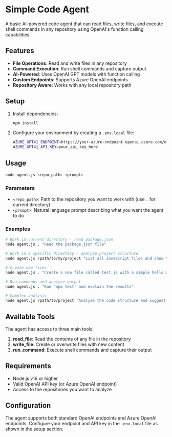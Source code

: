 # Simple Code Agent

A basic AI-powered code agent that can read files, write files, and execute shell commands in any repository using OpenAI's function calling capabilities.

## Features

- **File Operations**: Read and write files in any repository
- **Command Execution**: Run shell commands and capture output
- **AI-Powered**: Uses OpenAI GPT models with function calling
- **Custom Endpoints**: Supports Azure OpenAI endpoints
- **Repository Aware**: Works with any local repository path

## Setup

1. Install dependencies:
   ```bash
   npm install
   ```

2. Configure your environment by creating a `.env.local` file:
   ```bash
   AZURE_GPT41_ENDPOINT=https://your-azure-endpoint.openai.azure.com/openai/deployments/gpt-4.1/chat/completions?api-version=2025-01-01-preview
   AZURE_GPT41_API_KEY=your_api_key_here
   ```

## Usage

```bash
node agent.js <repo_path> <prompt>
```

### Parameters

- `<repo_path>`: Path to the repository you want to work with (use `.` for current directory)
- `<prompt>`: Natural language prompt describing what you want the agent to do

### Examples

```bash
# Work in current directory - read package.json
node agent.js . "Read the package.json file"

# Work in a specific directory - analyze project structure
node agent.js /path/to/my/project "List all JavaScript files and show their contents"

# Create new files
node agent.js . "Create a new file called test.js with a simple hello world function"

# Run commands and analyze output
node agent.js . "Run 'npm test' and explain the results"

# Complex analysis
node agent.js /path/to/project "Analyze the code structure and suggest improvements"
```

## Available Tools

The agent has access to three main tools:

1. **read_file**: Read the contents of any file in the repository
2. **write_file**: Create or overwrite files with new content
3. **run_command**: Execute shell commands and capture their output

## Requirements

- Node.js v16 or higher
- Valid OpenAI API key (or Azure OpenAI endpoint)
- Access to the repositories you want to analyze

## Configuration

The agent supports both standard OpenAI endpoints and Azure OpenAI endpoints. Configure your endpoint and API key in the `.env.local` file as shown in the setup section.
